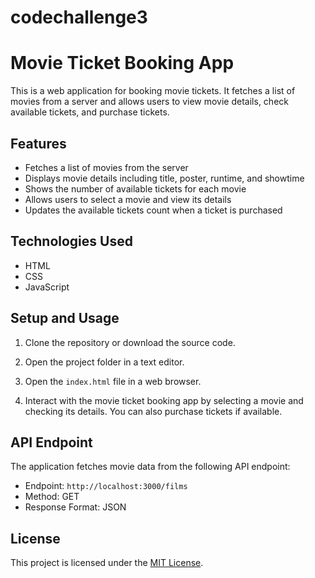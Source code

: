 # codechallenge3

# Movie Ticket Booking App

This is a web application for booking movie tickets. It fetches a list of movies from a server and allows users to view movie details, check available tickets, and purchase tickets.

## Features

- Fetches a list of movies from the server
- Displays movie details including title, poster, runtime, and showtime
- Shows the number of available tickets for each movie
- Allows users to select a movie and view its details
- Updates the available tickets count when a ticket is purchased

## Technologies Used

- HTML
- CSS
- JavaScript

## Setup and Usage

1. Clone the repository or download the source code.

2. Open the project folder in a text editor.

3. Open the `index.html` file in a web browser.

4. Interact with the movie ticket booking app by selecting a movie and checking its details. You can also purchase tickets if available.

## API Endpoint

The application fetches movie data from the following API endpoint:

- Endpoint: `http://localhost:3000/films`
- Method: GET
- Response Format: JSON



## License

This project is licensed under the [MIT License](LICENSE).


